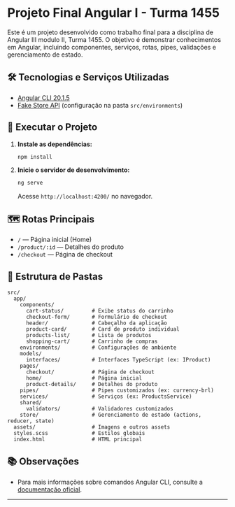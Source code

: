 # Projeto Final Angular I - Turma 1455

Este é um projeto desenvolvido como trabalho final para a disciplina de Angular III modulo II, Turma 1455. O objetivo é demonstrar conhecimentos em Angular, incluindo componentes, serviços, rotas, pipes, validações e gerenciamento de estado.

## 🛠️ Tecnologias e Serviços Utilizadas

- [Angular CLI 20.1.5](https://github.com/angular/angular-cli)
- [Fake Store API](https://fakestoreapi.com) (configuração na pasta `src/environments`)

## 🚀 Executar o Projeto

1. **Instale as dependências:**
   ```bash
   npm install
   ```

2. **Inicie o servidor de desenvolvimento:**
   ```bash
   ng serve
   ```
   Acesse `http://localhost:4200/` no navegador.

## 🗺️ Rotas Principais

- `/` — Página inicial (Home)
- `/product/:id` — Detalhes do produto
- `/checkout` — Página de checkout

## 📁 Estrutura de Pastas

```plaintext
src/
  app/
    components/
      cart-status/         # Exibe status do carrinho
      checkout-form/       # Formulário de checkout
      header/              # Cabeçalho da aplicação
      product-card/        # Card de produto individual
      products-list/       # Lista de produtos
      shopping-cart/       # Carrinho de compras
    environments/          # Configurações de ambiente
    models/
      interfaces/          # Interfaces TypeScript (ex: IProduct)
    pages/
      checkout/            # Página de checkout
      home/                # Página inicial
      product-details/     # Detalhes do produto
    pipes/                 # Pipes customizados (ex: currency-brl)
    services/              # Serviços (ex: ProductsService)
    shared/
      validators/          # Validadores customizados
    store/                 # Gerenciamento de estado (actions, reducer, state)
  assets/                  # Imagens e outros assets
  styles.scss              # Estilos globais
  index.html               # HTML principal
```

## 📚 Observações

- Para mais informações sobre comandos Angular CLI, consulte a [documentação oficial](https://angular.dev/tools/cli).

---
